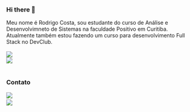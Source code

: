 ### Hi there 👋

Meu nome é Rodrigo Costa, sou estudante do curso de Análise e Desenvolvimneto de Sistemas na faculdade Positivo em Curitiba. Atualmente também estou fazendo um curso para desenvolvimento Full Stack no DevClub. 
<br/>
<br/>
<img src="https://img.shields.io/badge/HTML5-E34F26?style=for-the-badge&logo=html5&logoColor=white"/>
<br/>
<img src="https://img.shields.io/badge/CSS3-1572B6?style=for-the-badge&logo=css3&logoColor=white"/>
<br/>
<br/>
### Contato
<a href="https://www.instagram.com/mcostarodrigo/"><img src="https://img.shields.io/badge/Instagram-E4405F?style=for-the-badge&logo=instagram&logoColor=white"/><a>
<br/>
<a href="https://www.linkedin.com/in/rodrigo-costa-349084b2/"><img src="https://img.shields.io/badge/LinkedIn-0077B5?style=for-the-badge&logo=linkedin&logoColor=white"/><a/>
